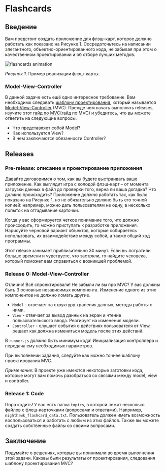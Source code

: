 # Flashcards

## Введение

Вам предстоит создать приложение для флэш-карт, которое должно работать как показано на Рисунке 1. Сосредоточьтесь на написании элегантного, объектно-ориентированного кода, не забывая при этом о качественном проектировании и об отборе лучших методов.

![flashcards animation](readme-assets/mvc.gif)

_Рисунок 1_. Пример реализации флэш-карты.

### Model-View-Controller

В данной задаче есть ещё одно интересное требование. Вам необходимо следовать [шаблону проектирования][шаблон проектирования википедия], который называется [Model-View-Controller][wikipedia mvc] (MVC). Прежде чем начать выполнять releases, изучите этот [гайд по MVC](гайд по MVC) и убедитесь, что вы можете ответить на следующие вопросы.

- Что представляет собой Model?
- Как используется View?
- В чем заключаются обязанности Controller?

## Releases

### Pre-release: описание и проектирование приложения

Давайте договоримся о том, как вы будете выстраивать ваше приложение. Как выглядит игра с колодой флэш-карт – от момента загрузки данных в файл до проверки того, верна ли ваша догадка? Что должно происходить? Приложение должно работать так, как было показано на Рисунке 1, но не обязательно должно быть его точной копией: например, можно дать пользователям не одну, а несколько попыток на отгадывание карточки.

Когда у вас сформируется четкое понимание того, что должно происходить, то можно приступать к разработке приложения. Нарисуйте черновой вариант объектов, которые собираетесь использовать, их взаимодействие между собой, а также общий ход программы.

Этот release занимает приблизительно 30 минут. Если вы потратили больше времени и чувствуете, что застряли, то найдите человека, который поможет вам справиться с возникшей проблемой.

### Release 0: Model-View-Controller

Отлично! Всё спроектировали! Не забыли ли вы про MVC? У вас должны быть 3 основных независимых компонента. Изменение одного из этих компонентов не должно ломать другие.

- `Model` - отвечает за структуру хранения данных, методы работы с ними.
- `View` - отвечает за вывод данных на экран и чтение пользовательского ввода. Реагирует на изменения модели.
- `Controller` - слушает события о действиях пользователя от View, решает как должна измениться модель после этих действий.

В `runner.js` должно быть минимум кода! Инициализация контроллера и передача ему необходимых параметров.

При выполнении задания, следуйте как можно точнее шаблону проектирования MVC.

_Примечание:_ В проекте уже имеются некоторые заготовки кода, которые могут вам помочь разобраться со связями между model, view и controller.

### Release 1: Code

Пора кодить! У вас есть папка `topics`, в которой лежат несколько файлов с флеш-карточками (вопросами и ответами). Например, `nighthawk_flashcard_data.txt`. Пользователь должен иметь возможность воспользоваться и работать с любым из этих файлов. Также вы можете создать собственные файлы со своими вопросами.

## Заключение

Подумайте о решениях, которые вы принимали во время выполнения этой задачи. Каковы были результаты от проектирования, следования шаблону проектирования MVC?

[гайд по mvc]: MVC-guide.md
[шаблон проектирования википедия]: http://en.wikipedia.org/wiki/Software_design_pattern
[wikipedia mvc]: https://ru.wikipedia.org/wiki/Model-View-Controller
